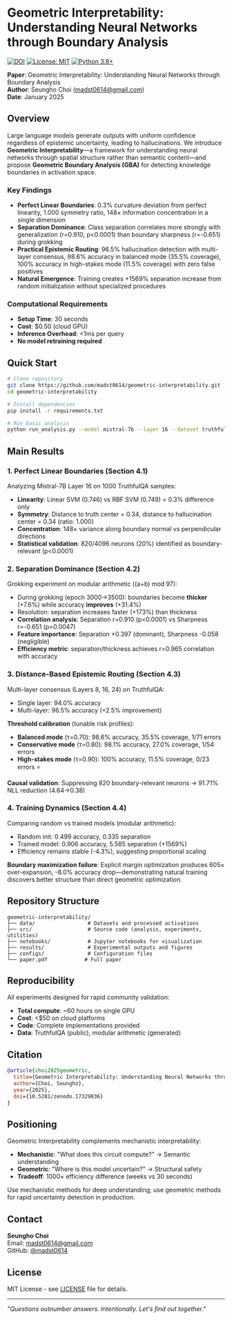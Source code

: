 # Geometric Interpretability: Understanding Neural Networks through Boundary Analysis

[![DOI](https://zenodo.org/badge/DOI/10.5281/zenodo.17329836.svg)](https://doi.org/10.5281/zenodo.17329836)
[![License: MIT](https://img.shields.io/badge/License-MIT-yellow.svg)](https://opensource.org/licenses/MIT)
[![Python 3.8+](https://img.shields.io/badge/python-3.8+-blue.svg)](https://www.python.org/downloads/)

**Paper**: Geometric Interpretability: Understanding Neural Networks through Boundary Analysis  
**Author**: Seungho Choi (madst0614@gmail.com)  
**Date**: January 2025

## Overview

Large language models generate outputs with uniform confidence regardless of epistemic uncertainty, leading to hallucinations. We introduce **Geometric Interpretability**—a framework for understanding neural networks through spatial structure rather than semantic content—and propose **Geometric Boundary Analysis (GBA)** for detecting knowledge boundaries in activation space.

### Key Findings

- **Perfect Linear Boundaries**: 0.3% curvature deviation from perfect linearity, 1.000 symmetry ratio, 148× information concentration in a single dimension
- **Separation Dominance**: Class separation correlates more strongly with generalization (r=0.910, p<0.0001) than boundary sharpness (r=-0.651) during grokking
- **Practical Epistemic Routing**: 96.5% hallucination detection with multi-layer consensus, 98.6% accuracy in balanced mode (35.5% coverage), 100% accuracy in high-stakes mode (11.5% coverage) with zero false positives
- **Natural Emergence**: Training creates +1569% separation increase from random initialization without specialized procedures

### Computational Requirements

- **Setup Time**: 30 seconds
- **Cost**: $0.50 (cloud GPU)
- **Inference Overhead**: <1ms per query
- **No model retraining required**

## Quick Start

```bash
# Clone repository
git clone https://github.com/madst0614/geometric-interpretability.git
cd geometric-interpretability

# Install dependencies
pip install -r requirements.txt

# Run basic analysis
python run_analysis.py --model mistral-7b --layer 16 --dataset truthfulqa
```

## Main Results

### 1. Perfect Linear Boundaries (Section 4.1)

Analyzing Mistral-7B Layer 16 on 1000 TruthfulQA samples:
- **Linearity**: Linear SVM (0.746) vs RBF SVM (0.749) = 0.3% difference only
- **Symmetry**: Distance to truth center = 0.34, distance to hallucination center = 0.34 (ratio: 1.000)
- **Concentration**: 148× variance along boundary normal vs perpendicular directions
- **Statistical validation**: 820/4096 neurons (20%) identified as boundary-relevant (p<0.0001)

### 2. Separation Dominance (Section 4.2)

Grokking experiment on modular arithmetic ((a+b) mod 97):
- During grokking (epoch 3000→3500): boundaries become **thicker** (+7.6%) while accuracy **improves** (+31.4%)
- Resolution: separation increases faster (+173%) than thickness
- **Correlation analysis**: Separation r=0.910 (p<0.0001) vs Sharpness r=-0.651 (p=0.0047)
- **Feature importance**: Separation +0.397 (dominant), Sharpness -0.058 (negligible)
- **Efficiency metric**: separation/thickness achieves r=0.965 correlation with accuracy

### 3. Distance-Based Epistemic Routing (Section 4.3)

Multi-layer consensus (Layers 8, 16, 24) on TruthfulQA:
- Single layer: 94.0% accuracy
- Multi-layer: 96.5% accuracy (+2.5% improvement)

**Threshold calibration** (tunable risk profiles):
- **Balanced mode** (τ=0.70): 98.6% accuracy, 35.5% coverage, 1/71 errors
- **Conservative mode** (τ=0.80): 98.1% accuracy, 27.0% coverage, 1/54 errors  
- **High-stakes mode** (τ=0.90): 100% accuracy, 11.5% coverage, 0/23 errors ⭐

**Causal validation**: Suppressing 820 boundary-relevant neurons → 91.71% NLL reduction (4.64→0.38)

### 4. Training Dynamics (Section 4.4)

Comparing random vs trained models (modular arithmetic):
- Random init: 0.499 accuracy, 0.335 separation
- Trained model: 0.906 accuracy, 5.585 separation (+1569%)
- Efficiency remains stable (-4.3%), suggesting proportional scaling

**Boundary maximization failure**: Explicit margin optimization produces 605× over-expansion, -8.0% accuracy drop—demonstrating natural training discovers better structure than direct geometric optimization.

## Repository Structure

```
geometric-interpretability/
├── data/                 # Datasets and processed activations
├── src/                  # Source code (analysis, experiments, utilities)
├── notebooks/            # Jupyter notebooks for visualization
├── results/              # Experimental outputs and figures
├── configs/              # Configuration files
└── paper.pdf            # Full paper
```

## Reproducibility

All experiments designed for rapid community validation:
- **Total compute**: ~60 hours on single GPU
- **Cost**: <$50 on cloud platforms
- **Code**: Complete implementations provided
- **Data**: TruthfulQA (public), modular arithmetic (generated)

## Citation

```bibtex
@article{choi2025geometric,
  title={Geometric Interpretability: Understanding Neural Networks through Boundary Analysis},
  author={Choi, Seungho},
  year={2025},
  doi={10.5281/zenodo.17329836}
}
```

## Positioning

Geometric Interpretability complements mechanistic interpretability:
- **Mechanistic**: "What does this circuit compute?" → Semantic understanding
- **Geometric**: "Where is this model uncertain?" → Structural safety
- **Tradeoff**: 1000× efficiency difference (weeks vs 30 seconds)

Use mechanistic methods for deep understanding; use geometric methods for rapid uncertainty detection in production.

## Contact

**Seungho Choi**  
Email: madst0614@gmail.com  
GitHub: [@madst0614](https://github.com/madst0614)

## License

MIT License - see [LICENSE](LICENSE) file for details.

---

*"Questions outnumber answers. Intentionally. Let's find out together."*
